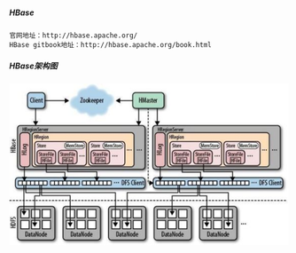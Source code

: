 
##### HBase

    官网地址：http://hbase.apache.org/
    HBase gitbook地址：http://hbase.apache.org/book.html


##### HBase架构图
![HBase架构图](image/架构图.jpeg)


